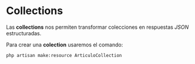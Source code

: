 # Collections

Las **collections** nos permiten transformar colecciones en respuestas _JSON_ estructuradas.

Para crear una **colection** usaremos el comando:

```
php artisan make:resource ArticuloCollection
```

